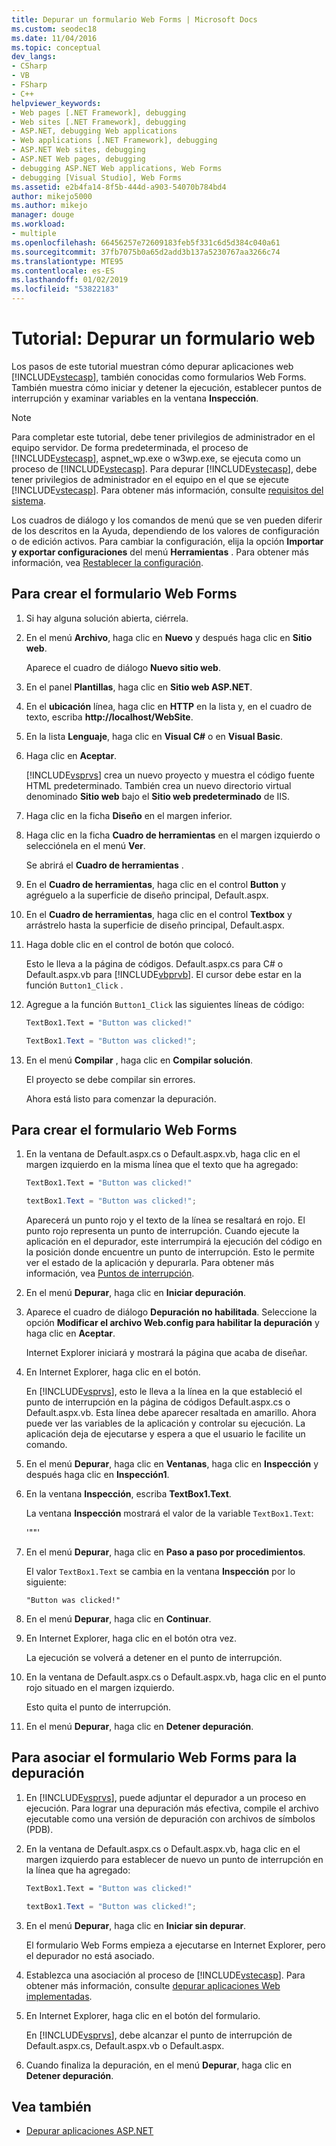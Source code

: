 ```yaml
---
title: Depurar un formulario Web Forms | Microsoft Docs
ms.custom: seodec18
ms.date: 11/04/2016
ms.topic: conceptual
dev_langs:
- CSharp
- VB
- FSharp
- C++
helpviewer_keywords:
- Web pages [.NET Framework], debugging
- Web sites [.NET Framework], debugging
- ASP.NET, debugging Web applications
- Web applications [.NET Framework], debugging
- ASP.NET Web sites, debugging
- ASP.NET Web pages, debugging
- debugging ASP.NET Web applications, Web Forms
- debugging [Visual Studio], Web Forms
ms.assetid: e2b4fa14-8f5b-444d-a903-54070b784bd4
author: mikejo5000
ms.author: mikejo
manager: douge
ms.workload:
- multiple
ms.openlocfilehash: 66456257e72609183feb5f331c6d5d384c040a61
ms.sourcegitcommit: 37fb7075b0a65d2add3b137a5230767aa3266c74
ms.translationtype: MTE95
ms.contentlocale: es-ES
ms.lasthandoff: 01/02/2019
ms.locfileid: "53822183"
---
```

# <a name="walkthrough-debugging-a-web-form"></a>Tutorial: Depurar un formulario web
Los pasos de este tutorial muestran cómo depurar aplicaciones web [!INCLUDE[vstecasp](../code-quality/includes/vstecasp_md.md)], también conocidas como formularios Web Forms. También muestra cómo iniciar y detener la ejecución, establecer puntos de interrupción y examinar variables en la ventana **Inspección**.

> [!NOTE]
> Para completar este tutorial, debe tener privilegios de administrador en el equipo servidor. De forma predeterminada, el proceso de [!INCLUDE[vstecasp](../code-quality/includes/vstecasp_md.md)], aspnet_wp.exe o w3wp.exe, se ejecuta como un proceso de [!INCLUDE[vstecasp](../code-quality/includes/vstecasp_md.md)]. Para depurar [!INCLUDE[vstecasp](../code-quality/includes/vstecasp_md.md)], debe tener privilegios de administrador en el equipo en el que se ejecute [!INCLUDE[vstecasp](../code-quality/includes/vstecasp_md.md)]. Para obtener más información, consulte [requisitos del sistema](../debugger/aspnet-debugging-system-requirements.md).

Los cuadros de diálogo y los comandos de menú que se ven pueden diferir de los descritos en la Ayuda, dependiendo de los valores de configuración o de edición activos. Para cambiar la configuración, elija la opción **Importar y exportar configuraciones** del menú **Herramientas** . Para obtener más información, vea [Restablecer la configuración](../ide/environment-settings.md#reset-settings).

## <a name="to-create-the-web-form"></a>Para crear el formulario Web Forms

1. Si hay alguna solución abierta, ciérrela.

2. En el menú **Archivo**, haga clic en **Nuevo** y después haga clic en **Sitio web**.

    Aparece el cuadro de diálogo **Nuevo sitio web**.

3. En el panel **Plantillas**, haga clic en **Sitio web ASP.NET**.

4. En el **ubicación** línea, haga clic en **HTTP** en la lista y, en el cuadro de texto, escriba **http://localhost/WebSite**.

5. En la lista **Lenguaje**, haga clic en **Visual C#** o en **Visual Basic**.

6. Haga clic en **Aceptar**.

    [!INCLUDE[vsprvs](../code-quality/includes/vsprvs_md.md)] crea un nuevo proyecto y muestra el código fuente HTML predeterminado. También crea un nuevo directorio virtual denominado **Sitio web** bajo el **Sitio web predeterminado** de IIS.

7. Haga clic en la ficha **Diseño** en el margen inferior.

8. Haga clic en la ficha **Cuadro de herramientas** en el margen izquierdo o selecciónela en el menú **Ver**.

    Se abrirá el **Cuadro de herramientas** .

9. En el **Cuadro de herramientas**, haga clic en el control **Button** y agréguelo a la superficie de diseño principal, Default.aspx.

10. En el **Cuadro de herramientas**, haga clic en el control **Textbox** y arrástrelo hasta la superficie de diseño principal, Default.aspx.

11. Haga doble clic en el control de botón que colocó.

     Esto le lleva a la página de códigos. Default.aspx.cs para C# o Default.aspx.vb para [!INCLUDE[vbprvb](../code-quality/includes/vbprvb_md.md)]. El cursor debe estar en la función `Button1_Click` .

12. Agregue a la función `Button1_Click` las siguientes líneas de código:

    ```vb
    TextBox1.Text = "Button was clicked!"
    ```

    ```csharp
    TextBox1.Text = "Button was clicked!";
    ```

13. En el menú **Compilar** , haga clic en **Compilar solución**.

     El proyecto se debe compilar sin errores.

     Ahora está listo para comenzar la depuración.

## <a name="to-debug-the-web-form"></a>Para crear el formulario Web Forms

1. En la ventana de Default.aspx.cs o Default.aspx.vb, haga clic en el margen izquierdo en la misma línea que el texto que ha agregado:

   ```vb
   TextBox1.Text = "Button was clicked!"
   ```

   ```csharp
   textBox1.Text = "Button was clicked!";
   ```

    Aparecerá un punto rojo y el texto de la línea se resaltará en rojo. El punto rojo representa un punto de interrupción. Cuando ejecute la aplicación en el depurador, este interrumpirá la ejecución del código en la posición donde encuentre un punto de interrupción. Esto le permite ver el estado de la aplicación y depurarla. Para obtener más información, vea [Puntos de interrupción](https://msdn.microsoft.com/library/fe4eedc1-71aa-4928-962f-0912c334d583).

2. En el menú **Depurar**, haga clic en **Iniciar depuración**.

3. Aparece el cuadro de diálogo **Depuración no habilitada**. Seleccione la opción **Modificar el archivo Web.config para habilitar la depuración** y haga clic en **Aceptar**.

    Internet Explorer iniciará y mostrará la página que acaba de diseñar.

4. En Internet Explorer, haga clic en el botón.

    En [!INCLUDE[vsprvs](../code-quality/includes/vsprvs_md.md)], esto le lleva a la línea en la que estableció el punto de interrupción en la página de códigos Default.aspx.cs o Default.aspx.vb. Esta línea debe aparecer resaltada en amarillo. Ahora puede ver las variables de la aplicación y controlar su ejecución. La aplicación deja de ejecutarse y espera a que el usuario le facilite un comando.

5. En el menú **Depurar**, haga clic en **Ventanas**, haga clic en **Inspección** y después haga clic en **Inspección1**.

6. En la ventana **Inspección**, escriba **TextBox1.Text**.

    La ventana **Inspección** mostrará el valor de la variable `TextBox1.Text`:

   '""'

7. En el menú **Depurar**, haga clic en **Paso a paso por procedimientos**.

    El valor `TextBox1.Text` se cambia en la ventana **Inspección** por lo siguiente:

   `"Button was clicked!"`

8. En el menú **Depurar**, haga clic en **Continuar**.

9. En Internet Explorer, haga clic en el botón otra vez.

     La ejecución se volverá a detener en el punto de interrupción.

10. En la ventana de Default.aspx.cs o Default.aspx.vb, haga clic en el punto rojo situado en el margen izquierdo.

     Esto quita el punto de interrupción.

11. En el menú **Depurar**, haga clic en **Detener depuración**.

## <a name="to-attach-to-the-web-form-for-debugging"></a>Para asociar el formulario Web Forms para la depuración

1. En [!INCLUDE[vsprvs](../code-quality/includes/vsprvs_md.md)], puede adjuntar el depurador a un proceso en ejecución. Para lograr una depuración más efectiva, compile el archivo ejecutable como una versión de depuración con archivos de símbolos (PDB).

2. En la ventana de Default.aspx.cs o Default.aspx.vb, haga clic en el margen izquierdo para establecer de nuevo un punto de interrupción en la línea que ha agregado: 

   ```vb
   TextBox1.Text = "Button was clicked!"
   ```

   ```csharp
   textBox1.Text = "Button was clicked!";
   ```

3. En el menú **Depurar**, haga clic en **Iniciar sin depurar**.

    El formulario Web Forms empieza a ejecutarse en Internet Explorer, pero el depurador no está asociado.

4. Establezca una asociación al proceso de [!INCLUDE[vstecasp](../code-quality/includes/vstecasp_md.md)]. Para obtener más información, consulte [depurar aplicaciones Web implementadas](../debugger/debugging-deployed-web-applications.md).

5. En Internet Explorer, haga clic en el botón del formulario.

    En [!INCLUDE[vsprvs](../code-quality/includes/vsprvs_md.md)], debe alcanzar el punto de interrupción de Default.aspx.cs, Default.aspx.vb o Default.aspx.

6. Cuando finaliza la depuración, en el menú **Depurar**, haga clic en **Detener depuración**.

## <a name="see-also"></a>Vea también

- [Depurar aplicaciones ASP.NET](../debugger/how-to-enable-debugging-for-aspnet-applications.md)